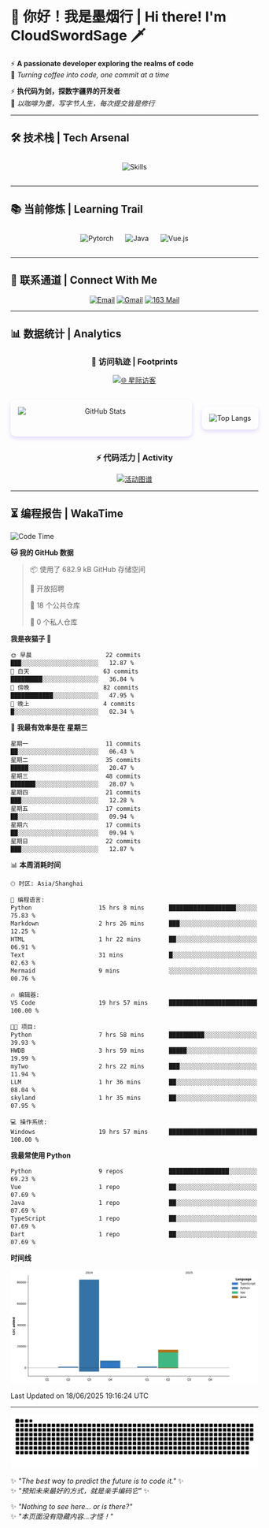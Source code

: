 # 🌊 你好！我是墨烟行 | Hi there! I'm CloudSwordSage 🗡️

⚡ **A passionate developer exploring the realms of code**  
🌌 *Turning coffee into code, one commit at a time*

⚡ **执代码为剑，探数字疆界的开发者**  
🌌 *以咖啡为墨，写字节人生，每次提交皆是修行*

---

## 🛠️ 技术栈 | Tech Arsenal

<div align="center" style="margin: 20px 0;">
  <img src="https://skillicons.dev/icons?i=python,linux,git,github,html,css,js,ts" alt="Skills" style="height: 50px; margin: 10px;"/>
</div>

---

## 📚 当前修炼 | Learning Trail

<div align="center" style="margin: 20px 0;">
  <img src="https://img.shields.io/badge/PyTorch-EE4C2C?style=flat-square&logo=pytorch&logoColor=white" alt="Pytorch" style="height: 30px; margin: 10px;"/>
  <img src="https://img.shields.io/badge/Java-007396?style=flat-square&logo=openjdk&logoColor=white" alt="Java" style="height: 30px; margin: 10px;"/>
  <img src="https://img.shields.io/badge/Vue.js-4FC08D?style=flat-square&logo=vue.js&logoColor=white" alt="Vue.js" style="height: 30px; margin: 10px;"/>
</div>

---

## 📮 联系通道 | Connect With Me

<div align="center">
  
[![Email](https://img.shields.io/badge/QQ%20Mail-1984769759@qq.com-168DEA?style=flat-square&logo=tencentqq)](mailto:1984769759@qq.com)
[![Gmail](https://img.shields.io/badge/Gmail-zlf100518@gmail.com-EA4335?style=flat-square&logo=gmail)](mailto:zlf100518@gmail.com)
[![163 Mail](https://img.shields.io/badge/163-zlf100518@163.com-DC143C?style=flat-square)](mailto:zlf100518@163.com)

</div>

---

## 📊 数据统计 | Analytics

<div align="center">

### 🌌 访问轨迹 | Footprints

[![🌐 星际访客](https://count.getloli.com/get/@CloudSwordSage?theme=rule34)](https://github.com/CloudSwordSage)

<div style="display: flex; gap: 20px; margin: 30px 0">
  <img src="https://github-readme-stats.vercel.app/api?username=CloudSwordSage&show_icons=true&theme=midnight-purple&hide_border=true&include_all_commits=true&rank_icon=github&hide=issues&line_height=24" 
       alt="GitHub Stats" 
       style="flex: 1; box-shadow: 0 4px 8px rgba(122,63,247,0.2); border-radius: 10px; padding: 15px;"/>
  
  <img src="https://github-readme-stats.vercel.app/api/top-langs/?username=CloudSwordSage&layout=compact&theme=midnight-purple&hide_border=true&langs_count=6&card_width=300&exclude_repo=AI-Assistant"
       alt="Top Langs"
       style="flex: 1; box-shadow: 0 4px 8px rgba(122,63,247,0.2); border-radius: 10px; padding: 15px;"/>
</div>

### ⚡ 代码活力 | Activity

[![活动图谱](https://github-readme-activity-graph.vercel.app/graph?username=CloudSwordSage&theme=react-dark&hide_border=true&area=true&custom_title=代码能量流%20|%20Contribution%20Flow&radius=12&height=300)](https://github.com/CloudSwordSage)

</div>

---

## ⏳ 编程报告 | WakaTime

<!--START_SECTION:waka-->
![Code Time](http://img.shields.io/badge/Code%20Time-925%20hrs%2043%20mins-blue)

**🐱 我的 GitHub 数据** 

> 📦  使用了 682.9 kB GitHub 存储空间 
 > 
> 💼 开放招聘
 > 
> 📜 18 个公共仓库 
 > 
> 🔑 0 个私人仓库 
 > 
**我是夜猫子 🦉** 

```text
🌞 早晨                     22 commits          ███░░░░░░░░░░░░░░░░░░░░░░   12.87 % 
🌆 白天                     63 commits          █████████░░░░░░░░░░░░░░░░   36.84 % 
🌃 傍晚                     82 commits          ████████████░░░░░░░░░░░░░   47.95 % 
🌙 晚上                     4 commits           █░░░░░░░░░░░░░░░░░░░░░░░░   02.34 % 
```
📅 **我最有效率是在 星期三** 

```text
星期一                      11 commits          ██░░░░░░░░░░░░░░░░░░░░░░░   06.43 % 
星期二                      35 commits          █████░░░░░░░░░░░░░░░░░░░░   20.47 % 
星期三                      48 commits          ███████░░░░░░░░░░░░░░░░░░   28.07 % 
星期四                      21 commits          ███░░░░░░░░░░░░░░░░░░░░░░   12.28 % 
星期五                      17 commits          ██░░░░░░░░░░░░░░░░░░░░░░░   09.94 % 
星期六                      17 commits          ██░░░░░░░░░░░░░░░░░░░░░░░   09.94 % 
星期日                      22 commits          ███░░░░░░░░░░░░░░░░░░░░░░   12.87 % 
```


📊 **本周消耗时间** 

```text
🕑︎ 时区: Asia/Shanghai

💬 编程语言: 
Python                   15 hrs 8 mins       ███████████████████░░░░░░   75.83 % 
Markdown                 2 hrs 26 mins       ███░░░░░░░░░░░░░░░░░░░░░░   12.25 % 
HTML                     1 hr 22 mins        ██░░░░░░░░░░░░░░░░░░░░░░░   06.91 % 
Text                     31 mins             █░░░░░░░░░░░░░░░░░░░░░░░░   02.63 % 
Mermaid                  9 mins              ░░░░░░░░░░░░░░░░░░░░░░░░░   00.76 % 

🔥 编辑器: 
VS Code                  19 hrs 57 mins      █████████████████████████   100.00 % 

🐱‍💻 项目: 
Python                   7 hrs 58 mins       ██████████░░░░░░░░░░░░░░░   39.93 % 
HWDB                     3 hrs 59 mins       █████░░░░░░░░░░░░░░░░░░░░   19.99 % 
myTwo                    2 hrs 22 mins       ███░░░░░░░░░░░░░░░░░░░░░░   11.94 % 
LLM                      1 hr 36 mins        ██░░░░░░░░░░░░░░░░░░░░░░░   08.04 % 
skyland                  1 hr 35 mins        ██░░░░░░░░░░░░░░░░░░░░░░░   07.95 % 

💻 操作系统: 
Windows                  19 hrs 57 mins      █████████████████████████   100.00 % 
```

**我最常使用 Python** 

```text
Python                   9 repos             █████████████████░░░░░░░░   69.23 % 
Vue                      1 repo              ██░░░░░░░░░░░░░░░░░░░░░░░   07.69 % 
Java                     1 repo              ██░░░░░░░░░░░░░░░░░░░░░░░   07.69 % 
TypeScript               1 repo              ██░░░░░░░░░░░░░░░░░░░░░░░   07.69 % 
Dart                     1 repo              ██░░░░░░░░░░░░░░░░░░░░░░░   07.69 % 
```



**时间线**

![Lines of Code chart](https://raw.githubusercontent.com/CloudSwordSage/CloudSwordSage/main/assets/bar_graph.png)


 Last Updated on 18/06/2025 19:16:24 UTC
<!--END_SECTION:waka-->

---

<div align="center">
  <img src="./assets/github-snake-dark.svg" alt="Contribution Snake" />
</div>

✨ *"The best way to predict the future is to code it."* ✨  
✨ *"预知未来最好的方式，就是亲手编码它"* ✨

✨ *"Nothing to see here... or is there?"*  
✨ *"本页面没有隐藏内容...才怪！"*  
